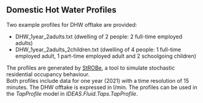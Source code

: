 ## Domestic Hot Water Profiles
Two example profiles for DHW offtake are provided:
- DHW_1year_2adults.txt (dwelling of 2 people: 2 full-time employed adults)
- DHW_1year_2adults_2children.txt (dwelling of 4 people: 1 full-time employed adult, 1 part-time employed adult and 2 schoolgoing children)

The profiles are generated by [StROBe](https://github.com/open-ideas/StROBe), a tool to simulate stochastic residential occupancy behaviour. \
Both profiles include data for one year (2021) with a time resolution of 15 minutes. The DHW offtake is expressed in l/min.
The profiles can be used in the *TapProfile* model in *IDEAS.Fluid.Taps.TapProfile*.